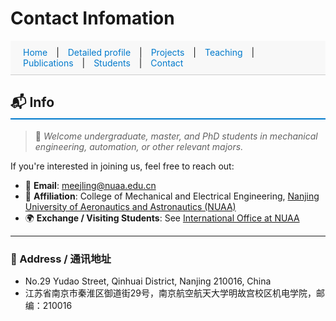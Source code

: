 # Contact Infomation

<style>
  section {
    padding: 40px 20px;
    border-bottom: 1px solid #ddd;
  }

  #navbar a {
    margin: 0 10px;
    text-decoration: none;
    color: #007acc;
  }

  #navbar a:hover {
    text-decoration: underline;
  }

  h2 {
    border-bottom: 2px solid #007acc;
    padding-bottom: 5px;
  }
</style>


<!-- 添加顶部导航栏 -->
<div id="navbar" style="position: sticky; top: 0; background: #f8f8f8; padding: 10px; border-bottom: 1px solid #ccc;">
  <a href="index.html">Home</a> |
  <a href="Detailed profile.html">Detailed profile</a> |
  <a href="projects.html">Projects</a> |
  <a href="teaching.html">Teaching</a> |
  <a href="publications.html">Publications</a> |
  <a href="students.html">Students</a> |
  <a href="contact.html">Contact</a>
</div>

## 📬 Info

> 💬 *Welcome undergraduate, master, and PhD students in mechanical engineering, automation, or other relevant majors.*

If you're interested in joining us, feel free to reach out:

- 📧 **Email**: [meejling@nuaa.edu.cn](mailto:meejling@nuaa.edu.cn)  
- 🏫 **Affiliation**: College of Mechanical and Electrical Engineering, [Nanjing University of Aeronautics and Astronautics (NUAA)](https://nuaa.edu.cn/)  
- 🌍 **Exchange / Visiting Students**: See [International Office at NUAA](https://ciee.nuaa.edu.cn/)

---

### 📍 Address / 通讯地址

- No.29 Yudao Street, Qinhuai District, Nanjing 210016, China  
- 江苏省南京市秦淮区御道街29号，南京航空航天大学明故宫校区机电学院，邮编：210016

